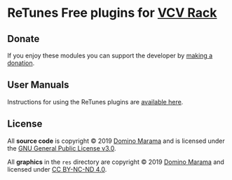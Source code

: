 # ReTunes Free plugins for [VCV Rack](https://vcvrack.com)

## Donate

If you enjoy these modules you can support the developer by [making a donation](https://www.paypal.me/DominoDesigns).

## User Manuals

Instructions for using the ReTunes plugins are [available here](https://github.com/DominoMarama/ReTunesFree/wiki).

## License

All **source code** is copyright © 2019 [Domino Marama](mailto:domino@dominodesigns.info) and is licensed under the [GNU General Public License v3.0](LICENSE.txt).

All **graphics** in the `res` directory are copyright © 2019 [Domino Marama](mailto:domino@dominodesigns.info) and licensed under [CC BY-NC-ND 4.0](https://creativecommons.org/licenses/by-nc-nd/4.0/).


